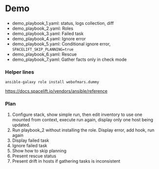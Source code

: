 # Demo

###
- demo_playbook_1.yaml: status, logs collection, diff
- demo_playbook_2.yaml: Roles
- demo_playbook_3.yaml: Failed task
- demo_playbook_4.yaml: Ignore error
- demo_playbook_5.yaml: Conditional ignore error, `SPACELIFT_SKIP_PLANNING=true`
- demo_playbook_6.yaml: Rescue
- demo_playbook_7.yaml: Gather facts only in check mode


### Helper lines
```
ansible-galaxy role install webofmars.dummy
```

https://docs.spacelift.io/vendors/ansible/reference

### Plan
1. Configure stack, show simple run, then edit inventory to use one mounted from context, execute run again, display only one host being updated.
2. Run playbook_2 without installing the role. Display error, add hook, run again
3. Display failed task
4. Ignore failed task
5. Show how to skip planning
6. Present rescue status
7. Present drift in hosts if gathering tasks is inconsistent